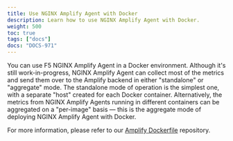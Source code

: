 ```yaml
---
title: Use NGINX Amplify Agent with Docker
description: Learn how to use NGINX Amplify Agent with Docker.
weight: 500
toc: true
tags: ["docs"]
docs: "DOCS-971"
---
```


You can use F5 NGINX Amplify Agent in a Docker environment. Although it's still work-in-progress, NGINX Amplify Agent can collect most of the metrics and send them over to the Amplify backend in either "standalone" or "aggregate" mode. The standalone mode of operation is the simplest one, with a separate "host" created for each Docker container. Alternatively, the metrics from NGINX Amplify Agents running in different containers can be aggregated on a "per-image" basis — this is the aggregate mode of deploying NGINX Amplify Agent with Docker.

For more information, please refer to our [Amplify Dockerfile](https://github.com/nginxinc/docker-nginx-amplify) repository.
